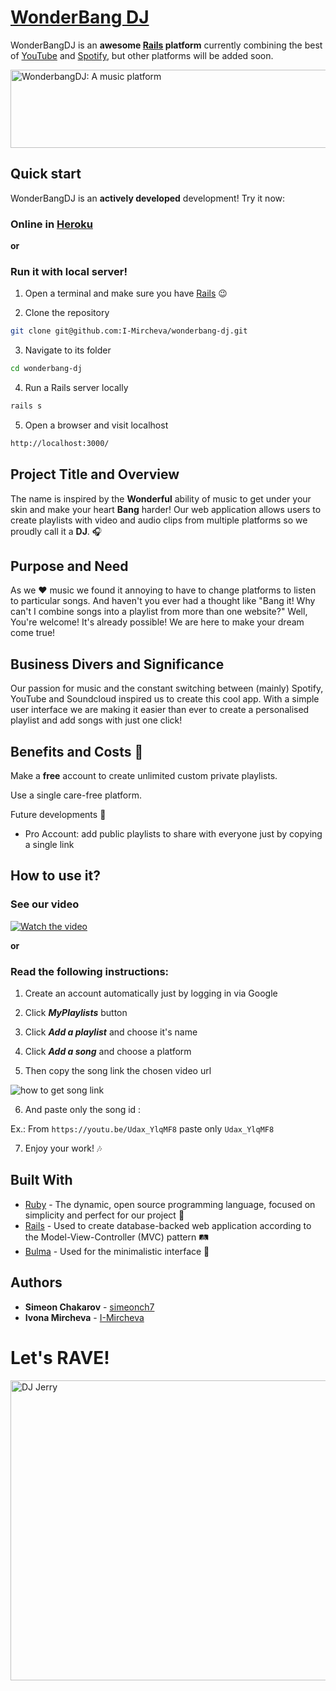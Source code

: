 # [WonderBang DJ](https://wonderbang-dj.herokuapp.com) 

WonderBangDJ is an **awesome [Rails](https://rubyonrails.org) platform** currently combining the best of [YouTube](https://www.youtube.com) and [Spotify](https://open.spotify.com), but other platforms will be added soon.

<a href="https://wonderbang-dj.herokuapp.com"><img src="https://scontent.fsof2-1.fna.fbcdn.net/v/t1.15752-9/35076716_2252625164762803_8340418174881103872_n.png?_nc_cat=0&oh=becdb791c64b602691632ee1d726e084&oe=5BA5CB36" alt="WonderbangDJ: A music platform" style="max-width:100%;" width="600" height="125"></a>

## Quick start

WonderBangDJ is an **actively developed** development! Try it now:

### Online in [Heroku](https://wonderbang-dj.herokuapp.com)

**or**

### Run it with local server! 

1. Open a terminal and make sure you have [Rails](https://youtu.be/OHgXELONyTQ) :wink:  

2. Clone the repository 
```sh
git clone git@github.com:I-Mircheva/wonderbang-dj.git 
```
3. Navigate to its folder 
```sh
cd wonderbang-dj 
```
4. Run a Rails server locally  
```sh
rails s 
```
5. Open a browser and visit localhost 
```sh
http://localhost:3000/ 
```
## Project Title and Overview 
The name is inspired by the **Wonderful** ability of music to get under your skin and make your heart **Bang** harder! 
Our web application allows users to create playlists with video and audio clips from multiple platforms so we proudly call it a **DJ**. :headphones: 

## Purpose and Need 
As we :heart: music we found it annoying to have to change platforms to listen to particular songs. 
And haven't you ever had a thought like "Bang it! Why can't I combine songs into a playlist from more than one website?" 
Well, You're welcome! It's already possible! We are here to make your dream come true!


## Business Divers and Significance 
Our passion for music and the constant switching between (mainly) Spotify, YouTube and Soundcloud inspired us to create this cool app. 
With a simple user interface we are making it easier than ever to create a personalised playlist and add songs with just one click! 

## Benefits and Costs :money_with_wings: 
 
Make a **free** account to create unlimited custom private playlists. 
 
Use a single care-free platform. 
 
Future developments :space_invader: 
* Pro Account: add public playlists to share with everyone just by copying a single link 

## How to use it? 
### See our video 

[![Watch the video](https://scontent.fsof2-1.fna.fbcdn.net/v/t1.15752-9/35076716_2252625164762803_8340418174881103872_n.png?_nc_cat=0&oh=becdb791c64b602691632ee1d726e084&oe=5BA5CB36)](https://youtu.be/8L1_wTQMnj4) 

 **or**

### Read the following instructions: 

1. Create an account automatically just by logging in via Google 
 
2. Click ***MyPlaylists*** button 
 
3. Click ***Add a playlist*** and choose it's name 
 
4. Click ***Add a song*** and choose a platform 
 
5. Then copy the song link the chosen video url 
 
![how to get song link](https://www.amoyshare.com/asset/article/youtube-song-downloader/image/copy-url.png) 

6. And paste only the song id : 
 
Ex.: From `https://youtu.be/Udax_YlqMF8` paste only `Udax_YlqMF8` 
 
7. Enjoy your work! :notes: 
 

## Built With

* [Ruby](https://www.ruby-lang.org/en/) - The dynamic, open source programming language, focused on simplicity and perfect for our project :gem: 
* [Rails](https://rubyonrails.org/) - Used to create database-backed web application according to the Model-View-Controller (MVC) pattern :railway_track: 
* [Bulma](https://bulma.io/) - Used for the minimalistic interface :art: 

## Authors

* **Simeon Chakarov** - [simeonch7](https://github.com/simeonch7) 
* **Ivona Mircheva** - [I-Mircheva](https://github.com/I-Mircheva) 

# Let's RAVE!

<img src="https://scontent.fsof2-1.fna.fbcdn.net/v/t1.15752-9/35485989_2252718054753514_9046735545392168960_n.jpg?_nc_cat=0&oh=34ce702fdec2cf5491cd9ded62f40955&oe=5BA4E117" alt="DJ Jerry" style="max-width:100%;" width="641" height="480"></a>
